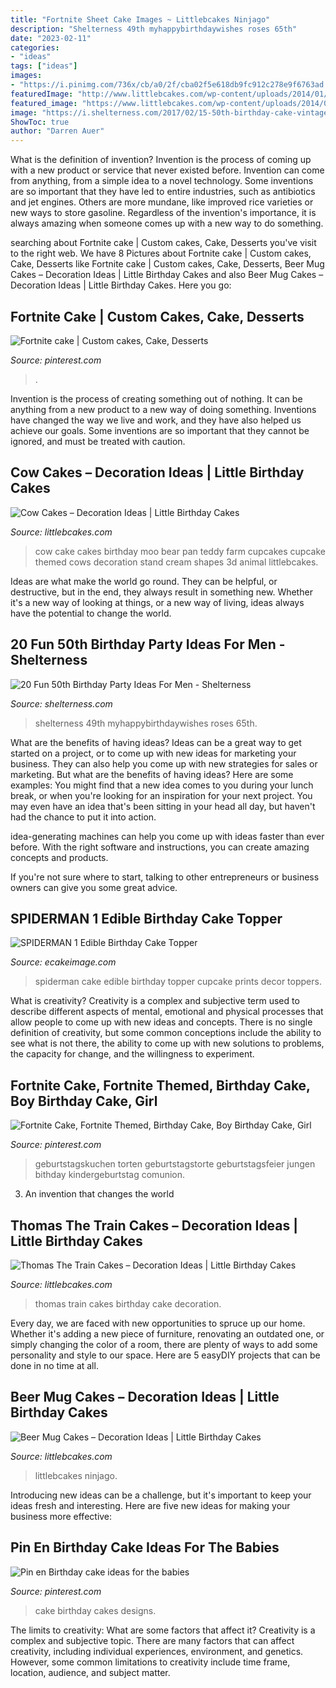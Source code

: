 ```yaml
---
title: "Fortnite Sheet Cake Images ~ Littlebcakes Ninjago"
description: "Shelterness 49th myhappybirthdaywishes roses 65th"
date: "2023-02-11"
categories:
- "ideas"
tags: ["ideas"]
images:
- "https://i.pinimg.com/736x/cb/a0/2f/cba02f5e618db9fc912c278e9f6763ad.jpg"
featuredImage: "http://www.littlebcakes.com/wp-content/uploads/2014/01/Cow-Cakes.jpg"
featured_image: "https://www.littlebcakes.com/wp-content/uploads/2014/02/Beer-Mug-Cakes-993x1024.jpg"
image: "https://i.shelterness.com/2017/02/15-50th-birthday-cake-vintage-dude-for-a-man.jpg"
ShowToc: true
author: "Darren Auer"
---
```



What is the definition of invention?
Invention is the process of coming up with a new product or service that never existed before. Invention can come from anything, from a simple idea to a novel technology. Some inventions are so important that they have led to entire industries, such as antibiotics and jet engines. Others are more mundane, like improved rice varieties or new ways to store gasoline. Regardless of the invention's importance, it is always amazing when someone comes up with a new way to do something.

	

		
searching about Fortnite cake | Custom cakes, Cake, Desserts you've visit to the right web. We have 8 Pictures about Fortnite cake | Custom cakes, Cake, Desserts like Fortnite cake | Custom cakes, Cake, Desserts, Beer Mug Cakes – Decoration Ideas | Little Birthday Cakes and also Beer Mug Cakes – Decoration Ideas | Little Birthday Cakes. Here you go:
		
    
## Fortnite Cake | Custom Cakes, Cake, Desserts

<img loading=lazy src="https://i.pinimg.com/736x/cb/a0/2f/cba02f5e618db9fc912c278e9f6763ad.jpg" onerror="this.onerror=null;this.src='https://tse3.mm.bing.net/th?id=OIP.15OmLtRJ0bhlgBeJDkwnawHaJ3&amp;pid=15.1';" alt="Fortnite cake | Custom cakes, Cake, Desserts">

_Source: pinterest.com_

>. 

	

Invention is the process of creating something out of nothing. It can be anything from a new product to a new way of doing something. Inventions have changed the way we live and work, and they have also helped us achieve our goals. Some inventions are so important that they cannot be ignored, and must be treated with caution.

    
## Cow Cakes – Decoration Ideas | Little Birthday Cakes

<img loading=lazy src="http://www.littlebcakes.com/wp-content/uploads/2014/01/Cow-Cakes.jpg" onerror="this.onerror=null;this.src='https://tse2.mm.bing.net/th?id=OIP.Co36Dedvm41VHW_0Jnuv4gHaJ4&amp;pid=15.1';" alt="Cow Cakes – Decoration Ideas | Little Birthday Cakes">

_Source: littlebcakes.com_

>cow cake cakes birthday moo bear pan teddy farm cupcakes cupcake themed cows decoration stand cream shapes 3d animal littlebcakes. 

	

Ideas are what make the world go round. They can be helpful, or destructive, but in the end, they always result in something new. Whether it's a new way of looking at things, or a new way of living, ideas always have the potential to change the world.

    
## 20 Fun 50th Birthday Party Ideas For Men - Shelterness

<img loading=lazy src="https://i.shelterness.com/2017/02/15-50th-birthday-cake-vintage-dude-for-a-man.jpg" onerror="this.onerror=null;this.src='https://tse4.mm.bing.net/th?id=OIP.vYP4U5uZzJqbsIBEFSXSXAHaJ4&amp;pid=15.1';" alt="20 Fun 50th Birthday Party Ideas For Men - Shelterness">

_Source: shelterness.com_

>shelterness 49th myhappybirthdaywishes roses 65th. 

	

What are the benefits of having ideas?
Ideas can be a great way to get started on a project, or to come up with new ideas for marketing your business. They can also help you come up with new strategies for sales or marketing. But what are the benefits of having ideas? Here are some examples: 
You might find that a new idea comes to you during your lunch break, or when you're looking for an inspiration for your next project. You may even have an idea that's been sitting in your head all day, but haven't had the chance to put it into action. 

idea-generating machines can help you come up with ideas faster than ever before. With the right software and instructions, you can create amazing concepts and products. 

If you're not sure where to start, talking to other entrepreneurs or business owners can give you some great advice.

    
## SPIDERMAN 1 Edible Birthday Cake Topper

<img loading=lazy src="https://cdn10.bigcommerce.com/s-wb36n7v/products/454/images/5922/Spiderman_Edible_Cake_Toppers_1_JPG__03544.1481852176.800.1200.jpg?c=2" onerror="this.onerror=null;this.src='https://tse4.mm.bing.net/th?id=OIP.CWDcDhROEXyKHtMUtSmBJQHaEs&amp;pid=15.1';" alt="SPIDERMAN 1 Edible Birthday Cake Topper">

_Source: ecakeimage.com_

>spiderman cake edible birthday topper cupcake prints decor toppers. 

	

What is creativity?
Creativity is a complex and subjective term used to describe different aspects of mental, emotional and physical processes that allow people to come up with new ideas and concepts. There is no single definition of creativity, but some common conceptions include the ability to see what is not there, the ability to come up with new solutions to problems, the capacity for change, and the willingness to experiment.

    
## Fortnite Cake, Fortnite Themed, Birthday Cake, Boy Birthday Cake, Girl

<img loading=lazy src="https://i.pinimg.com/736x/68/5c/80/685c80d0f0d165cbbe27cb3721018a6c.jpg" onerror="this.onerror=null;this.src='https://tse3.mm.bing.net/th?id=OIP.ps_WI1X61KyCBA8ia5HdogHaJ4&amp;pid=15.1';" alt="Fortnite Cake, Fortnite Themed, Birthday Cake, Boy Birthday Cake, Girl">

_Source: pinterest.com_

>geburtstagskuchen torten geburtstagstorte geburtstagsfeier jungen bithday kindergeburtstag comunion. 

	

3. An invention that changes the world 

    
## Thomas The Train Cakes – Decoration Ideas | Little Birthday Cakes

<img loading=lazy src="http://www.littlebcakes.com/wp-content/uploads/2014/02/Thomas-The-Train-Birthday-Cakes.jpg" onerror="this.onerror=null;this.src='https://tse1.mm.bing.net/th?id=OIP.K4jVp4pHSI2GIzm-U5Fs_gHaLE&amp;pid=15.1';" alt="Thomas The Train Cakes – Decoration Ideas | Little Birthday Cakes">

_Source: littlebcakes.com_

>thomas train cakes birthday cake decoration. 

	

Every day, we are faced with new opportunities to spruce up our home. Whether it's adding a new piece of furniture, renovating an outdated one, or simply changing the color of a room, there are plenty of ways to add some personality and style to our space. Here are 5 easyDIY projects that can be done in no time at all.

    
## Beer Mug Cakes – Decoration Ideas | Little Birthday Cakes

<img loading=lazy src="https://www.littlebcakes.com/wp-content/uploads/2014/02/Beer-Mug-Cakes-993x1024.jpg" onerror="this.onerror=null;this.src='https://tse2.mm.bing.net/th?id=OIP.McUVRECREx_0JR_V0CrydgHaHo&amp;pid=15.1';" alt="Beer Mug Cakes – Decoration Ideas | Little Birthday Cakes">

_Source: littlebcakes.com_

>littlebcakes ninjago. 

	

Introducing new ideas can be a challenge, but it's important to keep your ideas fresh and interesting. Here are five new ideas for making your business more effective:

    
## Pin En Birthday Cake Ideas For The Babies

<img loading=lazy src="https://i.pinimg.com/736x/04/24/c1/0424c1dba9926931744cf4e82358acfc---birthday-cakes-birthday-cake-designs.jpg" onerror="this.onerror=null;this.src='https://tse1.mm.bing.net/th?id=OIP.-KMrQf5e4gOFfaRKKqwnHAHaLH&amp;pid=15.1';" alt="Pin en Birthday cake ideas for the babies">

_Source: pinterest.com_

>cake birthday cakes designs. 

	

The limits to creativity: What are some factors that affect it?
Creativity is a complex and subjective topic. There are many factors that can affect creativity, including individual experiences, environment, and genetics. However, some common limitations to creativity include time frame, location, audience, and subject matter.

